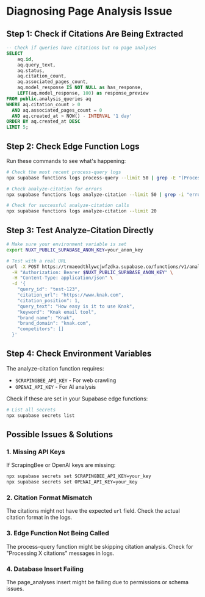 # Diagnosing Page Analysis Issue

## Step 1: Check if Citations Are Being Extracted

```sql
-- Check if queries have citations but no page analyses
SELECT 
    aq.id,
    aq.query_text,
    aq.status,
    aq.citation_count,
    aq.associated_pages_count,
    aq.model_response IS NOT NULL as has_response,
    LEFT(aq.model_response, 100) as response_preview
FROM public.analysis_queries aq
WHERE aq.citation_count > 0
  AND aq.associated_pages_count = 0
  AND aq.created_at > NOW() - INTERVAL '1 day'
ORDER BY aq.created_at DESC
LIMIT 5;
```

## Step 2: Check Edge Function Logs

Run these commands to see what's happening:

```bash
# Check the most recent process-query logs
npx supabase functions logs process-query --limit 50 | grep -E "(Processing|citation|error|failed)"

# Check analyze-citation for errors
npx supabase functions logs analyze-citation --limit 50 | grep -i "error"

# Check for successful analyze-citation calls
npx supabase functions logs analyze-citation --limit 20
```

## Step 3: Test Analyze-Citation Directly

```bash
# Make sure your environment variable is set
export NUXT_PUBLIC_SUPABASE_ANON_KEY=your_anon_key

# Test with a real URL
curl -X POST https://trmaeodthlywcjwfzdka.supabase.co/functions/v1/analyze-citation \
  -H "Authorization: Bearer $NUXT_PUBLIC_SUPABASE_ANON_KEY" \
  -H "Content-Type: application/json" \
  -d '{
    "query_id": "test-123",
    "citation_url": "https://www.knak.com",
    "citation_position": 1,
    "query_text": "How easy is it to use Knak",
    "keyword": "Knak email tool",
    "brand_name": "Knak",
    "brand_domain": "knak.com",
    "competitors": []
  }'
```

## Step 4: Check Environment Variables

The analyze-citation function requires:
- `SCRAPINGBEE_API_KEY` - For web crawling
- `OPENAI_API_KEY` - For AI analysis

Check if these are set in your Supabase edge functions:

```bash
# List all secrets
npx supabase secrets list
```

## Possible Issues & Solutions

### 1. Missing API Keys
If ScrapingBee or OpenAI keys are missing:
```bash
npx supabase secrets set SCRAPINGBEE_API_KEY=your_key
npx supabase secrets set OPENAI_API_KEY=your_key
```

### 2. Citation Format Mismatch
The citations might not have the expected `url` field. Check the actual citation format in the logs.

### 3. Edge Function Not Being Called
The process-query function might be skipping citation analysis. Check for "Processing X citations" messages in logs.

### 4. Database Insert Failing
The page_analyses insert might be failing due to permissions or schema issues.